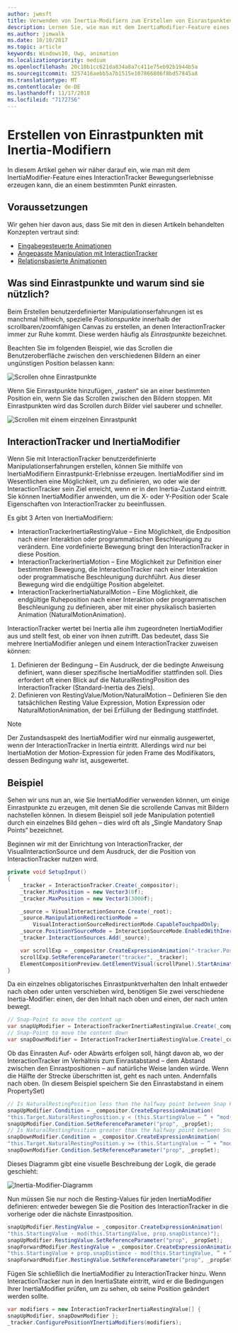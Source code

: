 ```yaml
---
author: jwmsft
title: Verwenden von Inertia-Modifiern zum Erstellen von Einrastpunkten
description: Lernen Sie, wie man mit dem InertiaModifier-Feature eines InteractionTracker Bewegungserlebnisse erzeugen kann, die an einem bestimmten Punkt einrasten.
ms.author: jimwalk
ms.date: 10/10/2017
ms.topic: article
keywords: Windows10, Uwp, animation
ms.localizationpriority: medium
ms.openlocfilehash: 20c10b1cc621da834a8a7c411e75eb92b1944b5a
ms.sourcegitcommit: 3257416aebb5a7b1515e107866806f8bd57845a8
ms.translationtype: MT
ms.contentlocale: de-DE
ms.lasthandoff: 11/17/2018
ms.locfileid: "7172756"
---
```

# <a name="create-snap-points-with-inertia-modifiers"></a>Erstellen von Einrastpunkten mit Inertia-Modifiern

In diesem Artikel gehen wir näher darauf ein, wie man mit dem InertiaModifier-Feature eines InteractionTracker Bewegungserlebnisse erzeugen kann, die an einem bestimmten Punkt einrasten.

## <a name="prerequisites"></a>Voraussetzungen

Wir gehen hier davon aus, dass Sie mit den in diesen Artikeln behandelten Konzepten vertraut sind:

- [Eingabegesteuerte Animationen](input-driven-animations.md)
- [Angepasste Manipulation mit InteractionTracker](interaction-tracker-manipulations.md)
- [Relationsbasierte Animationen](relation-animations.md)

## <a name="what-are-snap-points-and-why-are-they-useful"></a>Was sind Einrastpunkte und warum sind sie nützlich?

Beim Erstellen benutzerdefinierter Manipulationserfahrungen ist es manchmal hilfreich, spezielle _Positionspunkte_ innerhalb der scrollbaren/zoomfähigen Canvas zu erstellen, an denen InteractionTracker immer zur Ruhe kommt. Diese werden häufig als _Einrastpunkte_ bezeichnet.

Beachten Sie im folgenden Beispiel, wie das Scrollen die Benutzeroberfläche zwischen den verschiedenen Bildern an einer ungünstigen Position belassen kann:

![Scrollen ohne Einrastpunkte](images/animation/snap-points-none.gif)

Wenn Sie Einrastpunkte hinzufügen, „rasten“ sie an einer bestimmten Position ein, wenn Sie das Scrollen zwischen den Bildern stoppen. Mit Einrastpunkten wird das Scrollen durch Bilder viel sauberer und schneller.

![Scrollen mit einem einzelnen Einrastpunkt](images/animation/snap-points-single.gif)

## <a name="interactiontracker-and-inertiamodifiers"></a>InteractionTracker und InertiaModifier

Wenn Sie mit InteractionTracker benutzerdefinierte Manipulationserfahrungen erstellen, können Sie mithilfe von InertiaModifiern Einrastpunkt-Erlebnisse erzeugen. InertiaModifier sind im Wesentlichen eine Möglichkeit, um zu definieren, wo oder wie der InteractionTracker sein Ziel erreicht, wenn er in den Inertia-Zustand eintritt. Sie können InertiaModifier anwenden, um die X- oder Y-Position oder Scale Eigenschaften von InteractionTracker zu beeinflussen.

Es gibt 3 Arten von InertiaModifiern:

- InteractionTrackerInertiaRestingValue – Eine Möglichkeit, die Endposition nach einer Interaktion oder programmatischen Beschleunigung zu verändern. Eine vordefinierte Bewegung bringt den InteractionTracker in diese Position.
- InteractionTrackerInertiaMotion – Eine Möglichkeit zur Definition einer bestimmten Bewegung, die InteractionTracker nach einer Interaktion oder programmatische Beschleunigung durchführt. Aus dieser Bewegung wird die endgültige Position abgeleitet.
- InteractionTrackerInertiaNaturalMotion – Eine Möglichkeit, die endgültige Ruheposition nach einer Interaktion oder programmatischen Beschleunigung zu definieren, aber mit einer physikalisch basierten Animation (NaturalMotionAnimation).

InteractionTracker wertet bei Inertia alle ihm zugeordneten InertiaModifier aus und stellt fest, ob einer von ihnen zutrifft. Das bedeutet, dass Sie mehrere InertiaModifier anlegen und einem InteractionTracker zuweisen können:

1. Definieren der Bedingung – Ein Ausdruck, der die bedingte Anweisung definiert, wann dieser spezifische InertiaModifier stattfinden soll. Dies erfordert oft einen Blick auf die NaturalRestingPosition des InteractionTracker (Standard-Inertia des Ziels).
1. Definieren von RestingValue/Motion/NaturalMotion – Definieren Sie den tatsächlichen Resting Value Expression, Motion Expression oder NaturalMotionAnimation, der bei Erfüllung der Bedingung stattfindet.

> [!NOTE]
> Der Zustandsaspekt des InertiaModifier wird nur einmalig ausgewertet, wenn der InteractionTracker in Inertia eintritt. Allerdings wird nur bei InertiaMotion der Motion-Expression für jeden Frame des Modifikators, dessen Bedingung wahr ist, ausgewertet.

## <a name="example"></a>Beispiel

Sehen wir uns nun an, wie Sie InertiaModifier verwenden können, um einige Einrastpunkte zu erzeugen, mit denen Sie die scrollende Canvas mit Bildern nachstellen können. In diesem Beispiel soll jede Manipulation potentiell durch ein einzelnes Bild gehen – dies wird oft als „Single Mandatory Snap Points“ bezeichnet.

Beginnen wir mit der Einrichtung von InteractionTracker, der VisualInteractionSource und dem Ausdruck, der die Position von InteractionTracker nutzen wird.

```csharp
private void SetupInput()
{
    _tracker = InteractionTracker.Create(_compositor);
    _tracker.MinPosition = new Vector3(0f);
    _tracker.MaxPosition = new Vector3(3000f);

    _source = VisualInteractionSource.Create(_root);
    _source.ManipulationRedirectionMode =
        VisualInteractionSourceRedirectionMode.CapableTouchpadOnly;
    _source.PositionYSourceMode = InteractionSourceMode.EnabledWithInertia;
    _tracker.InteractionSources.Add(_source);

    var scrollExp = _compositor.CreateExpressionAnimation("-tracker.Position.Y");
    scrollExp.SetReferenceParameter("tracker", _tracker);
    ElementCompositionPreview.GetElementVisual(scrollPanel).StartAnimation("Offset.Y", scrollExp);
}
```

Da ein einzelnes obligatorisches Einrastpunktverhalten den Inhalt entweder nach oben oder unten verschieben wird, benötigen Sie zwei verschiedene Inertia-Modifier: einen, der den Inhalt nach oben und einen, der nach unten bewegt.

```csharp
// Snap-Point to move the content up
var snapUpModifier = InteractionTrackerInertiaRestingValue.Create(_compositor);
// Snap-Point to move the content down
var snapDownModifier = InteractionTrackerInertiaRestingValue.Create(_compositor);
```

Ob das Einrasten Auf- oder Abwärts erfolgen soll, hängt davon ab, wo der InteractionTracker im Verhältnis zum Einrastabstand – dem Abstand zwischen den Einrastpositionen – auf natürliche Weise landen würde. Wenn die Hälfte der Strecke überschritten ist, geht es nach unten. Andernfalls nach oben. (In diesem Beispiel speichern Sie den Einrastabstand in einem PropertySet)

```csharp
// Is NaturalRestingPosition less than the halfway point between Snap Points?
snapUpModifier.Condition = _compositor.CreateExpressionAnimation(
"this.Target.NaturalRestingPosition.y < (this.StartingValue – ” + “mod(this.StartingValue, prop.snapDistance) + prop.snapDistance / 2)");
snapUpModifier.Condition.SetReferenceParameter("prop", _propSet);
// Is NaturalRestingPosition greater than the halfway point between Snap Points?
snapDownModifier.Condition = _compositor.CreateExpressionAnimation(
"this.Target.NaturalRestingPosition.y >= (this.StartingValue – ” + “mod(this.StartingValue, prop.snapDistance) + prop.snapDistance / 2)");
snapDownModifier.Condition.SetReferenceParameter("prop", _propSet);
```

Dieses Diagramm gibt eine visuelle Beschreibung der Logik, die gerade geschieht:

![Inertia-Modifier-Diagramm](images/animation/inertia-modifier-diagram.png)

Nun müssen Sie nur noch die Resting-Values für jeden InertiaModifier definieren: entweder bewegen Sie die Position des InteractionTracker in die vorherige oder die nächste Einrastposition.

```csharp
snapUpModifier.RestingValue = _compositor.CreateExpressionAnimation(
"this.StartingValue - mod(this.StartingValue, prop.snapDistance)");
snapUpModifier.RestingValue.SetReferenceParameter("prop", _propSet);
snapForwardModifier.RestingValue = _compositor.CreateExpressionAnimation(
"this.StartingValue + prop.snapDistance - mod(this.StartingValue, ” + “prop.snapDistance)");
snapForwardModifier.RestingValue.SetReferenceParameter("prop", _propSet);
```

Fügen Sie schließlich die InertiaModifier zu InteractionTracker hinzu. Wenn InteractionTracker nun in den InertiaState eintritt, wird er die Bedingungen Ihrer InertiaModifier prüfen, um zu sehen, ob seine Position geändert werden sollte.

```csharp
var modifiers = new InteractionTrackerInertiaRestingValue[] { 
snapUpModifier, snapDownModifier };
_tracker.ConfigurePositionYInertiaModifiers(modifiers);
```